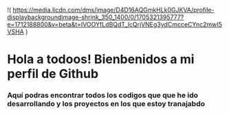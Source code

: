 !( https://media.licdn.com/dms/image/D4D16AQGmkHLk0GJKVA/profile-displaybackgroundimage-shrink_350_1400/0/1705321395777?e=1712188800&v=beta&t=IVOOYfLdBQdT_lcQrjVNEg3ydCmcceCYnc2mwI5VSHA )

# Hola a todoos! Bienbenidos a mi perfil de Github

### Aquí podras encontrar todos los codigos que que he ido desarrollando y los proyectos en los que estoy tranajabdo



